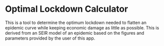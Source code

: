 # Optimal Lockdown Calculator
 This is a tool to determine the optimum lockdown needed to flatten an epidemic curve while keeping economic damage as little as possible. This is derived from an SEIR model of an epidemic based on the figures and parameters provided by the user of this app.
